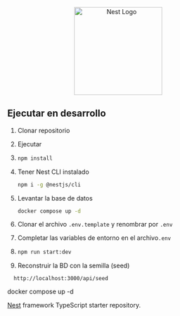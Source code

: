<p align="center">
  <a href="http://nestjs.com/" target="blank"><img src="https://nestjs.com/img/logo-small.svg" width="200" alt="Nest Logo" /></a>
</p>

## Ejecutar en desarrollo

1. Clonar repositorio
2. Ejecutar
3. ```bash
   npm install
   ```
4. Tener Nest CLI instalado

   ```bash
   npm i -g @nestjs/cli
   ```

5. Levantar la base de datos

   ```bash
   docker compose up -d
   ```

6. Clonar el archivo `.env.template` y renombrar por `.env`
7. Completar las variables de entorno en el archivo`.env`
8. ```bash
   npm run start:dev
   ```
9. Reconstruir la BD con la semilla (seed)

```
  http://localhost:3000/api/seed
```

docker compose up -d

[Nest](https://github.com/nestjs/nest) framework TypeScript starter repository.

<!--
## Installation

```bash
$ npm install
````

## Running the app

```bash
# development
$ npm run start

# watch mode
$ npm run start:dev

# production mode
$ npm run start:prod
```

## Test

```bash
# unit tests
$ npm run test

# e2e tests
$ npm run test:e2e

# test coverage
$ npm run test:cov
```

## Support

Nest is an MIT-licensed open source project. It can grow thanks to the sponsors and support by the amazing backers. If you'd like to join them, please [read more here](https://docs.nestjs.com/support).

## Stay in touch

- Author - [Kamil Myśliwiec](https://kamilmysliwiec.com)
- Website - [https://nestjs.com](https://nestjs.com/)
- Twitter - [@nestframework](https://twitter.com/nestframework)

## License

Nest is [MIT licensed](LICENSE).

Personalizar errores y codigos de error

buscar pokemon por mongoId, por numero o por nombre

---

Uso de modelos en diferentes módulos

SEED para llenar la base de datos

Paginación de resultados

DTOs para Query parameters

Transformaciones de DTOs

---------Dockerizacion

Mongo Atlas

Env file

joi

Validation Schemas

Configuration Module

Recomendaciones para un Readme útil

Despliegues

Dockerfile -->
